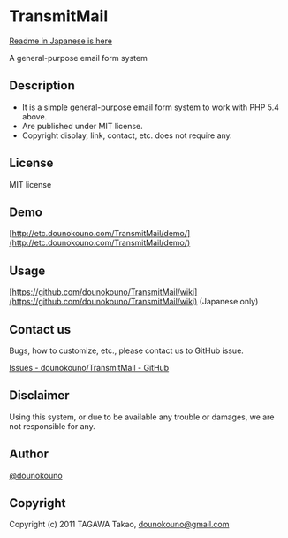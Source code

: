 # TransmitMail

[Readme in Japanese is here](https://github.com/dounokouno/TransmitMail/blob/master/README.md)

A general-purpose email form system

## Description

- It is a simple general-purpose email form system to work with PHP 5.4 above.
- Are published under MIT license.
- Copyright display, link, contact, etc. does not require any.

## License

MIT license

## Demo

[http://etc.dounokouno.com/TransmitMail/demo/](http://etc.dounokouno.com/TransmitMail/demo/)

## Usage

[https://github.com/dounokouno/TransmitMail/wiki](https://github.com/dounokouno/TransmitMail/wiki) (Japanese only)

## Contact us

Bugs, how to customize, etc., please contact us to GitHub issue.

[Issues - dounokouno/TransmitMail - GitHub](https://github.com/dounokouno/TransmitMail/issues)

## Disclaimer

Using this system, or due to be available any trouble or damages, we are not responsible for any.

## Author

[@dounokouno](https://twitter.com/dounokouno)

## Copyright

Copyright (c) 2011 TAGAWA Takao, dounokouno@gmail.com
